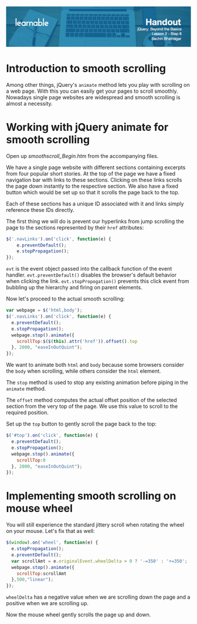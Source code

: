 ![](headers/Sachin_Lesson_2.8.jpg)
# Introduction to smooth scrolling

Among other things, jQuery's `animate` method lets you play with scrolling on a web page. With this you can easily get your pages to scroll smoothly. Nowadays single page websites are widespread and smooth scrolling is almost a necessity.

# Working with jQuery animate for smooth scrolling

Open up *smoothscroll_Begin.htm* from the accompanying files.

We have a single page website with different sections containing excerpts from four popular short stories. At the top of the page we have a fixed navigation bar with links to these sections. Clicking on these links scrolls the page down instantly to the respective section. We also have a fixed button which would be set up so that it scrolls the page back to the top.

Each of these sections has a unique ID associated with it and links simply reference these IDs directly.

The first thing we will do is prevent our hyperlinks from jump scrolling the page to the sections represented by their `href` attributes:

```js
$('.navLinks').on('click', function(e) {
	e.preventDefault();
	e.stopPropagation();
});
```

`evt` is the event object passed into the callback function of the event handler. `evt.preventDefault()` disables the browser's default behavior when clicking the link. `evt.stopPropogation()` prevents this click event from bubbling up the hierarchy and firing on parent elements.

Now let's proceed to the actual smooth scrolling:

```js
var webpage = $('html,body');
$('.navLinks').on('click', function(e) {
  e.preventDefault();
  e.stopPropagation();
  webpage.stop().animate({
    scrollTop:$($(this).attr('href')).offset().top
  }, 2000, "easeInOutQuint");
}); 
```

We want to animate both `html` and `body` because some browsers consider the `body` when scrolling, while others consider the `html` element.

The `stop` method is used to stop any existing animation before piping in the `animate` method.

The `offset` method computes the actual offset position of the selected section from the very top of the page. We use this value to scroll to the required position.

Set up the `top` button to gently scroll the page back to the top:

```js
$('#top').on('click', function(e) {
  e.preventDefault();
  e.stopPropagation();
  webpage.stop().animate({
    scrollTop:0
  }, 2000, "easeInOutQuint");
});
```

# Implementing smooth scrolling on mouse wheel

You will still experience the standard jittery scroll when rotating the wheel on your mouse. Let's fix that as well:

```js
$(window).on('wheel', function(e) {
  e.stopPropagation();
  e.preventDefault();
  var scrollAmt = e.originalEvent.wheelDelta > 0 ? '-=350' : '+=350';
  webpage.stop().animate({
    scrollTop:scrollAmt
  },500,"linear");
});
```

`wheelDelta` has a negative value when we are scrolling down the page and a positive when we are scrolling up.

Now the mouse wheel gently scrolls the page up and down.